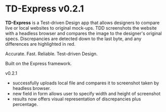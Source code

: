 # TD-Express v0.2.1

**TD-Express** is a Test-driven Design app that allows designers to compare live or local websites to original mock-ups. TDD screenshots the website with a headless browser and compares the image to the designer's original specs. Discrepancies are detected down to the last byte, and any differences are highlighted in red.

Accurate. Fast. Reliable. Test-driven Design.

Built on the Express framework.

v0.2.1
+ successfully uploads local file and compares it to screenshot taken by headless browser.
+ new field in form allows user to specify width and height of screenshot
+ results now offers visual representation of discrepancies plus percentage.
